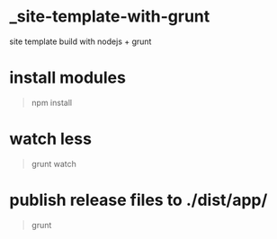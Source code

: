 # _site-template-with-grunt
site template build with nodejs + grunt

# install modules
> npm install

# watch less
> grunt watch

# publish release files to ./dist/app/
> grunt
